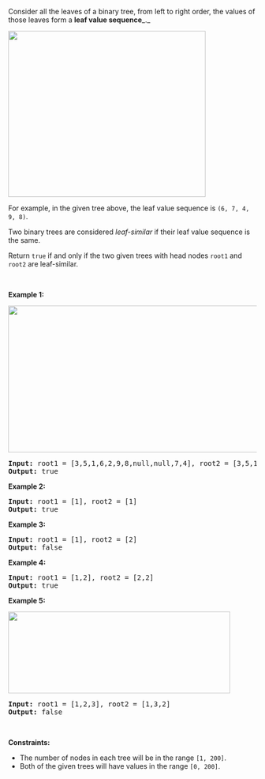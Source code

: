 Consider all the leaves of a binary tree, from&nbsp;left to right order, the values of those&nbsp;leaves form a __leaf value sequence___._

<img alt="" src="https://s3-lc-upload.s3.amazonaws.com/uploads/2018/07/16/tree.png" style="width: 400px; height: 336px;"/>

For example, in the given tree above, the leaf value sequence is `` (6, 7, 4, 9, 8) ``.

Two binary trees are considered _leaf-similar_&nbsp;if their leaf value sequence is the same.

Return `` true `` if and only if the two given trees with head nodes `` root1 `` and `` root2 `` are leaf-similar.

&nbsp;

__Example 1:__

<img alt="" src="https://assets.leetcode.com/uploads/2020/09/03/leaf-similar-1.jpg" style="width: 750px; height: 297px;"/>

<pre>
<strong>Input:</strong> root1 = [3,5,1,6,2,9,8,null,null,7,4], root2 = [3,5,1,6,7,4,2,null,null,null,null,null,null,9,8]
<strong>Output:</strong> true
</pre>

__Example 2:__

<pre>
<strong>Input:</strong> root1 = [1], root2 = [1]
<strong>Output:</strong> true
</pre>

__Example 3:__

<pre>
<strong>Input:</strong> root1 = [1], root2 = [2]
<strong>Output:</strong> false
</pre>

__Example 4:__

<pre>
<strong>Input:</strong> root1 = [1,2], root2 = [2,2]
<strong>Output:</strong> true
</pre>

__Example 5:__

<img alt="" src="https://assets.leetcode.com/uploads/2020/09/03/leaf-similar-2.jpg" style="width: 450px; height: 165px;"/>

<pre>
<strong>Input:</strong> root1 = [1,2,3], root2 = [1,3,2]
<strong>Output:</strong> false
</pre>

&nbsp;

__Constraints:__

*   The number of nodes in each tree will be in the range `` [1, 200] ``.
*   Both of the given trees will have values in the range `` [0, 200] ``.